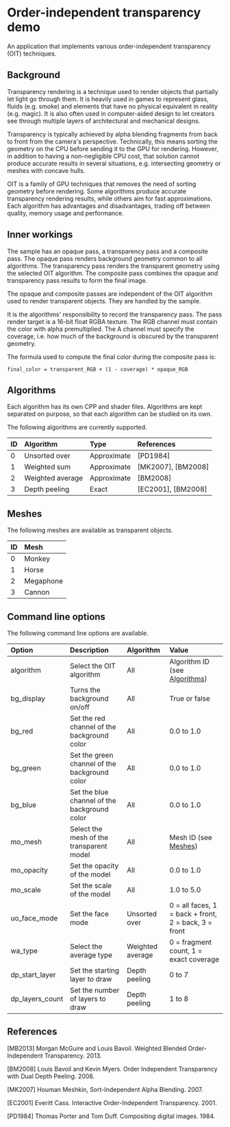 # Order-independent transparency demo

An application that implements various order-independent transparency (OIT) techniques.

## Background

Transparency rendering is a technique used to render objects that partially let light go through them.
It is heavily used in games to represent glass, fluids (e.g. smoke) and elements that have no physical equivalent in reality (e.g. magic).
It is also often used in computer-aided design to let creators see through multiple layers of architectural and mechanical designs.

Transparency is typically achieved by alpha blending fragments from back to front from the camera's perspective.
Technically, this means sorting the geometry on the CPU before sending it to the GPU for rendering.
However, in addition to having a non-negligible CPU cost, that solution cannot produce accurate results in several situations, e.g. intersecting geometry or meshes with concave hulls.

OIT is a family of GPU techniques that removes the need of sorting geometry before rendering.
Some algorithms produce accurate transparency rendering results, while others aim for fast approximations.
Each algorithm has advantages and disadvantages, trading off between quality, memory usage and performance.

## Inner workings

The sample has an opaque pass, a transparency pass and a composite pass.
The opaque pass renders background geometry common to all algorithms.
The transparency pass renders the transparent geometry using the selected OIT algorithm.
The composite pass combines the opaque and transparency pass results to form the final image.

The opaque and composite passes are independent of the OIT algorithm used to render transparent objects.
They are handled by the sample.

It is the algorithms' responsibility to record the transparency pass.
The pass render target is a 16-bit float RGBA texture.
The RGB channel must contain the color with alpha premultiplied.
The A channel must specify the coverage, i.e. how much of the background is obscured by the transparent geometry.

The formula used to compute the final color during the composite pass is:

    final_color = transparent_RGB + (1 - coverage) * opaque_RGB

## Algorithms

Each algorithm has its own CPP and shader files.
Algorithms are kept separated on purpose, so that each algorithm can be studied on its own.

The following algorithms are currently supported.

|ID    |Algorithm                           |Type              |References
|:---  |:---                                |:---              |:---
|0     |Unsorted over                       |Approximate       |[PD1984]
|1     |Weighted sum                        |Approximate       |[MK2007], [BM2008]
|2     |Weighted average                    |Approximate       |[BM2008]
|3     |Depth peeling                       |Exact             |[EC2001], [BM2008]

## Meshes

The following meshes are available as transparent objects.

|ID    |Mesh
|:---  |:---
|0     |Monkey
|1     |Horse
|2     |Megaphone
|3     |Cannon

## Command line options

The following command line options are available.

|Option                |Description                                   |Algorithm           |Value
|:---                  |:---                                          |:---                |:---
|algorithm <ID>        |Select the OIT algorithm                      |All                 |Algorithm ID (see [Algorithms](algorithms))
|bg_display            |Turns the background on/off                   |All                 |True or false
|bg_red                |Set the red channel of the background color   |All                 |0.0 to 1.0
|bg_green              |Set the green channel of the background color |All                 |0.0 to 1.0
|bg_blue               |Set the blue channel of the background color  |All                 |0.0 to 1.0
|mo_mesh <ID>          |Select the mesh of the transparent model      |All                 |Mesh ID (see [Meshes](meshes))
|mo_opacity <float>    |Set the opacity of the model                  |All                 |0.0 to 1.0
|mo_scale <float>      |Set the scale of the model                    |All                 |1.0 to 5.0
|uo_face_mode <int>    |Set the face mode                             |Unsorted over       |0 = all faces, 1 = back + front, 2 = back, 3 = front
|wa_type <int>         |Select the average type                       |Weighted average    |0 = fragment count, 1 = exact coverage
|dp_start_layer <int>  |Set the starting layer to draw                |Depth peeling       |0 to 7
|dp_layers_count <int> |Set the number of layers to draw              |Depth peeling       |1 to 8

## References

[MB2013] Morgan McGuire and Louis Bavoil. Weighted Blended Order-Independent Transparency. 2013.

[BM2008] Louis Bavoil and Kevin Myers. Order Independent Transparency with Dual Depth Peeling. 2008.

[MK2007] Houman Meshkin, Sort-Independent Alpha Blending. 2007.

[EC2001] Everitt Cass. Interactive Order-Independent Transparency. 2001.

[PD1984] Thomas Porter and Tom Duff. Compositing digital images. 1984.


